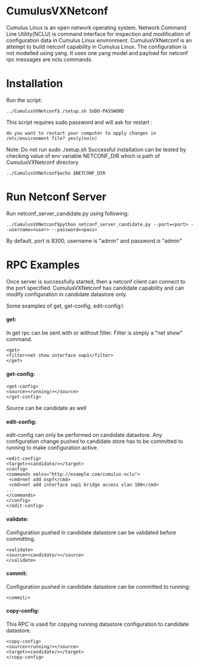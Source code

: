 # CumulusVXNetconf
Cumulus Linux is an open network operating system. Network Command Line Utility(NCLU) is command interface for inspection and modification of configuration data in Cumulus Linux environment. CumulusVXNetconf is an attempt to build netconf capability in Cumulus Linux. The configuration is not modelled using yang. It uses one yang model and payload for netconf rpc messages are nclu commands. 

# Installation
Run the script:
```
../CumulusVXNetconf$./setup.sh SUDO-PASSWORD
```
This script requires sudo password and will ask for restart :
```
do you want to restart your computer to apply changes in /etc/environment file? yes(y)no(n)
```
Note: Do not run sudo ./setup.sh
Successful installation can be tested by checking value of env variable NETCONF_DIR which is path of CumulusVXNetconf directory
```
../CumulusVXNetconf$echo $NETCONF_DIR
```
 
# Run Netconf Server 
Run netconf_server_candidate.py using following:
```
../CumulusVXNetconf$python netconf_server_candidate.py --port=<port> --username=<user> --password=<pass>
```
By default, port is 8300, username is "admin" and password is "admin"
 
# RPC Examples
Once server is successfully started, then a netconf client can connect to the port specified. CumulusVXNetconf has candidate capability and can modify configuration in candidate datastore only.

Some examples of get, get-config, edit-config:\
#### get:
In get rpc can be sent with or without filter. Filter is simply a "net show" command.
```
<get>
<filter>net show interface swp1</filter>
</get>
```

#### get-config:
```
<get-config>
<source><running/></source>
</get-config>
```
Source can be candidate as well

#### edit-config:
edit-config can only be performed on candidate datastore. Any configuration change pushed to candidate store has to be committed to running to make configuration active.
```
<edit-config>
<target><candidate/></target>
<config>
<commands xmlns="http://example.com/cumulus-nclu">
 <cmd>net add ospf</cmd>
 <cmd>net add interface swp1 bridge access vlan 100</cmd>
...
</commands>
</config>
</edit-config>
```

#### validate:
Configuration pushed in candidate datastore can be validated before committing.
```
<validate>
<source><candidate/></source>
</validate>
```

#### commit:
Configuration pushed in candidate datastore can be committed to running:
```
<commit/>
```

#### copy-config:
This RPC is used for copying running datastore configuration to candidate datastore.
```
<copy-config>
<source><running/></source>
<target><candidate/></target>
</copy-config>
```
